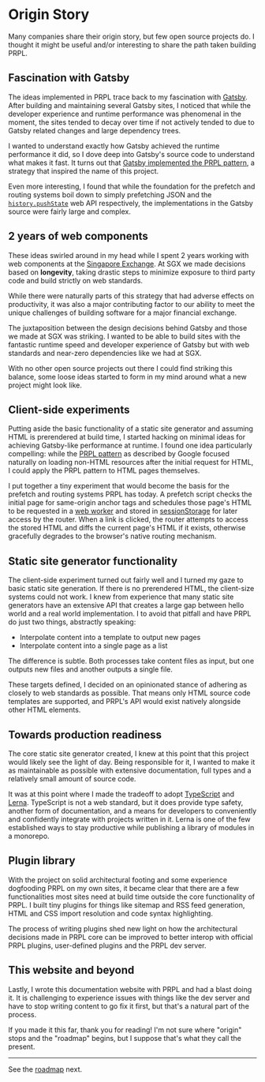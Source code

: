 <!--
title: Origin Story
slug: /origin-story
order: 10
-->

# Origin Story

Many companies share their origin story, but few open source projects do. I thought it might be useful and/or 
interesting to share the path taken building PRPL.

## Fascination with Gatsby

The ideas implemented in PRPL trace back to my fascination with [Gatsby](https://www.gatsbyjs.com). After building 
and maintaining several Gatsby sites, I noticed that while the developer experience and runtime performance was 
phenomenal in the moment, the sites tended to decay over time if not actively tended to due to Gatsby related changes 
and large dependency trees.

I wanted to understand exactly how Gatsby achieved the runtime performance it did, so I dove deep into Gatsby's source 
code to understand what makes it fast. It turns out that [Gatsby implemented the PRPL pattern](https://www.gatsbyjs.com/docs/prpl-pattern/), a strategy that inspired the name of this project.

Even more interesting, I found that while the foundation for the prefetch and routing systems boil down to simply
prefetching JSON and the [`history.pushState`](https://developer.mozilla.org/en-US/docs/Web/API/History/pushState)
web API respectively, the implementations in the Gatsby source were fairly large and complex.

## 2 years of web components

These ideas swirled around in my head while I spent 2 years working with web components at the [Singapore Exchange](https://www.sgx.com).
At SGX we made decisions based on **longevity**, taking drastic steps to minimize exposure to third party code and 
build strictly on web standards.

While there were naturally parts of this strategy that had adverse effects on productivity, it was also a major contributing factor to our ability to meet the unique challenges of building 
software for a major financial exchange.

The juxtaposition between the design decisions behind Gatsby and those we made at SGX was striking. I wanted to be 
able to build sites with the fantastic runtime speed and developer experience of Gatsby but with web 
standards and near-zero dependencies like we had at SGX.

With no other open source projects out there I could find striking this balance, some loose ideas started to form in 
my mind around what a new project might look like.

## Client-side experiments

Putting aside the basic functionality of a static site generator and assuming HTML is prerendered at build time, 
I started hacking on minimal ideas for achieving Gatsby-like performance at runtime. I found one idea particularly 
compelling: while the [PRPL pattern](https://web.dev/apply-instant-loading-with-prpl/) as described by Google 
focused naturally on loading non-HTML resources after the initial request for HTML, I could apply the PRPL pattern 
to HTML pages themselves.

I put together a tiny experiment that would become the basis for the prefetch and routing systems PRPL has today. A 
prefetch script checks the initial page for same-origin anchor tags and schedules those page's HTML to be requested 
in a [web worker](https://developer.mozilla.org/en-US/docs/Web/API/Web_Workers_API) and
stored in [sessionStorage](https://developer.mozilla.org/en-US/docs/Web/API/Window/sessionStorage) for later access 
by the router. When a link is clicked, the router attempts to access the stored HTML and diffs the current page's 
HTML if it exists, otherwise gracefully degrades to the browser's native routing mechanism.

## Static site generator functionality

The client-side experiment turned out fairly well and I turned my gaze to basic static site generation. If there is 
no prerendered HTML, the client-size systems could not work. I knew from experience that many static site generators 
have an extensive API that creates a large gap between hello world and a real world implementation. I to avoid 
that pitfall and have PRPL do just two things, abstractly speaking:

- Interpolate content into a template to output new pages
- Interpolate content into a single page as a list

The difference is subtle. Both processes take content files as input, but one outputs new files and another 
outputs a single file.

These targets defined, I decided on an opinionated stance of adhering as closely to web standards as possible. That 
means only HTML source code templates are supported, and PRPL's API would exist natively alongside other HTML 
elements.

## Towards production readiness

The core static site generator created, I knew at this point that this project would likely see the light of day. 
Being responsible for it, I wanted to make it as maintainable as possible with extensive documentation, full types 
and a relatively small amount of source code.

It was at this point where I made the tradeoff to adopt [TypeScript](https://www.typescriptlang.org) and [Lerna](https://lerna.js.org).
TypeScript is not a web standard, but it does provide type safety, another form of documentation, and a means for 
developers to conveniently and confidently integrate with projects written in it. Lerna is one of the few established 
ways to stay productive while publishing a library of modules in a monorepo.

## Plugin library

With the project on solid architectural footing and some experience dogfooding PRPL on my own sites, it became clear 
that there are a few functionalities most sites need at build time outside the core functionality of PRPL. I 
built tiny plugins for things like sitemap and RSS feed generation, HTML and CSS import resolution and code 
syntax highlighting.

The process of writing plugins shed new light on how the architectural decisions made in PRPL core can be improved 
to better interop with official PRPL plugins, user-defined plugins and the PRPL dev server.

## This website and beyond

Lastly, I wrote this documentation website with PRPL and had a blast doing it. It is challenging to experience 
issues with things like the dev server and have to stop writing content to go fix it first, but that's a natural 
part of the process.

If you made it this far, thank you for reading! I'm not sure where "origin" stops and the "roadmap" begins, but I 
suppose that's what they call the present.

---

See the [roadmap](/roadmap) next.